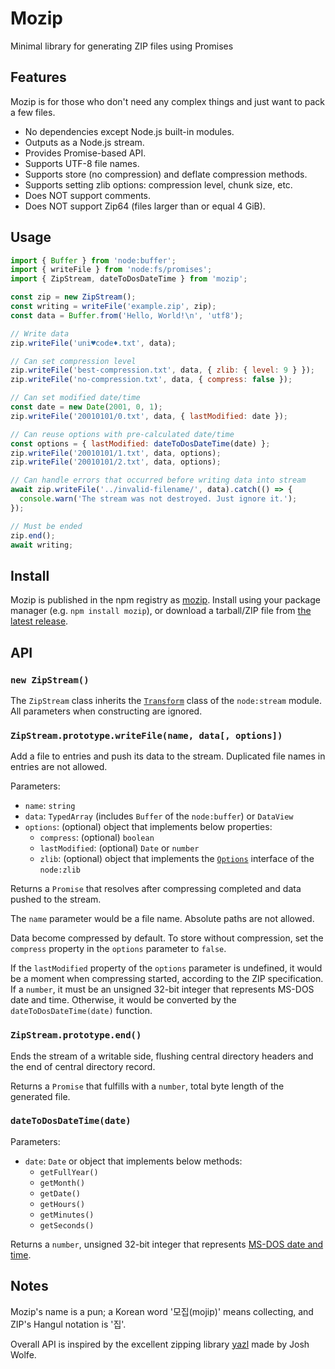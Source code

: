 # Mozip

Minimal library for generating ZIP files using Promises

## Features

Mozip is for those who don't need any complex things and just want to pack a few files.

- No dependencies except Node.js built-in modules.
- Outputs as a Node.js stream.
- Provides Promise-based API.
- Supports UTF-8 file names.
- Supports store (no compression) and deflate compression methods.
- Supports setting zlib options: compression level, chunk size, etc.
- Does NOT support comments.
- Does NOT support Zip64 (files larger than or equal 4 GiB).

## Usage

``` javascript
import { Buffer } from 'node:buffer';
import { writeFile } from 'node:fs/promises';
import { ZipStream, dateToDosDateTime } from 'mozip';

const zip = new ZipStream();
const writing = writeFile('example.zip', zip);
const data = Buffer.from('Hello, World!\n', 'utf8');

// Write data
zip.writeFile('uni♥code♦.txt', data);

// Can set compression level
zip.writeFile('best-compression.txt', data, { zlib: { level: 9 } });
zip.writeFile('no-compression.txt', data, { compress: false });

// Can set modified date/time
const date = new Date(2001, 0, 1);
zip.writeFile('20010101/0.txt', data, { lastModified: date });

// Can reuse options with pre-calculated date/time
const options = { lastModified: dateToDosDateTime(date) };
zip.writeFile('20010101/1.txt', data, options);
zip.writeFile('20010101/2.txt', data, options);

// Can handle errors that occurred before writing data into stream
await zip.writeFile('../invalid-filename/', data).catch(() => {
  console.warn('The stream was not destroyed. Just ignore it.');
});

// Must be ended
zip.end();
await writing;
```

## Install

Mozip is published in the npm registry as [mozip]. Install using your package manager (e.g. `npm install mozip`), or download a tarball/ZIP file from [the latest release].

[mozip]: https://www.npmjs.com/package/mozip
[the latest release]: https://github.com/ijisol/mozip/releases

## API

### `new ZipStream()`

The `ZipStream` class inherits the [`Transform`] class of the `node:stream` module. All parameters when constructing are ignored.

[`Transform`]: https://nodejs.org/api/stream.html#class-streamtransform

### `ZipStream.prototype.writeFile(name, data[, options])`

Add a file to entries and push its data to the stream. Duplicated file names in entries are not allowed.

Parameters:

- `name`: `string`
- `data`: `TypedArray` (includes `Buffer` of the `node:buffer`) or `DataView`
- `options`: (optional) object that implements below properties:
  - `compress`: (optional) `boolean`
  - `lastModified`: (optional) `Date` or `number`
  - `zlib`: (optional) object that implements the [`Options`] interface of the `node:zlib`

[`Options`]: https://nodejs.org/api/zlib.html#class-options

Returns a `Promise` that resolves after compressing completed and data pushed to the stream.

The `name` parameter would be a file name. Absolute paths are not allowed.

Data become compressed by default. To store without compression, set the `compress` property in the `options` parameter to `false`.

If the `lastModified` property of the `options` parameter is undefined, it would be a moment when compressing started, according to the ZIP specification. If a `number`, it must be an unsigned 32-bit integer that represents MS-DOS date and time. Otherwise, it would be converted by the `dateToDosDateTime(date)` function.

### `ZipStream.prototype.end()`

Ends the stream of a writable side, flushing central directory headers and the end of central directory record.

Returns a `Promise` that fulfills with a `number`, total byte length of the generated file.

### `dateToDosDateTime(date)`

Parameters:

- `date`: `Date` or object that implements below methods:
  - `getFullYear()`
  - `getMonth()`
  - `getDate()`
  - `getHours()`
  - `getMinutes()`
  - `getSeconds()`

Returns a `number`, unsigned 32-bit integer that represents [MS-DOS date and time].

[MS-DOS date and time]: https://learn.microsoft.com/en-us/windows/win32/api/winbase/nf-winbase-filetimetodosdatetime

## Notes

Mozip's name is a pun; a Korean word '모집(mojip)' means collecting, and ZIP's Hangul notation is '집'.

Overall API is inspired by the excellent zipping library [yazl] made by Josh Wolfe.

[yazl]: https://github.com/thejoshwolfe/yazl
